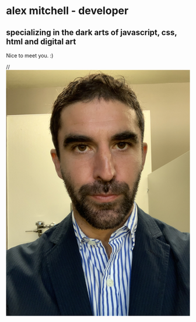 # alex mitchell - developer
## specializing in the dark arts of javascript, css, html and digital art
Nice to meet you. :)

//<img src="headshot.JPG" />


